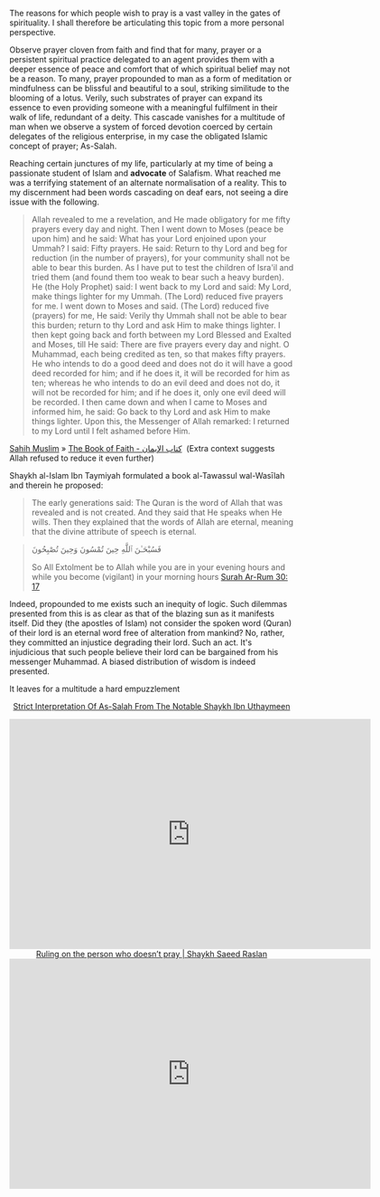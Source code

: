 
The reasons for which people wish to pray is a vast valley in the gates of spirituality. I shall therefore be articulating this topic from a more personal perspective.

Observe prayer cloven from faith and find that for many, prayer or a persistent spiritual practice delegated to an agent provides them with a deeper essence of peace and comfort that of which spiritual belief may not be a reason. To many, prayer propounded to man as a form of meditation or mindfulness can be blissful and beautiful to a soul, striking similitude to the blooming of a lotus. Verily, such substrates of prayer can expand its essence to even providing someone with a meaningful fulfilment in their walk of life, redundant of a deity. This cascade vanishes for a multitude of man when we observe a system of forced devotion coerced by certain delegates of the religious enterprise, in my case the obligated Islamic concept of prayer; As-Salah.

Reaching certain junctures of my life, particularly at my time of being a passionate student of Islam and **advocate** of Salafism. What reached me was a terrifying statement of an alternate normalisation of a reality.  This to my discernment had been words cascading on deaf ears, not seeing a dire issue with the following.

>  Allah revealed to me a revelation, and He made obligatory for me fifty prayers every day and night. Then I went down to Moses (peace be upon him) and he said: What has your Lord enjoined upon your Ummah? I said: Fifty prayers. He said: Return to thy Lord and beg for reduction (in the number of prayers), for your community shall not be able to bear this burden. As I have put to test the children of Isra'il and tried them (and found them too weak to bear such a heavy burden). He (the Holy Prophet) said: I went back to my Lord and said: My Lord, make things lighter for my Ummah. (The Lord) reduced five prayers for me. I went down to Moses and said. (The Lord) reduced five (prayers) for me, He said: Verily thy Ummah shall not be able to bear this burden; return to thy Lord and ask Him to make things lighter. I then kept going back and forth between my Lord Blessed and Exalted and Moses, till He said: There are five prayers every day and night. O Muhammad, each being credited as ten, so that makes fifty prayers. He who intends to do a good deed and does not do it will have a good deed recorded for him; and if he does it, it will be recorded for him as ten; whereas he who intends to do an evil deed and does not do, it will not be recorded for him; and if he does it, only one evil deed will be recorded. I then came down and when I came to Moses and informed him, he said: Go back to thy Lord and ask Him to make things lighter. Upon this, the Messenger of Allah remarked: I returned to my Lord until I felt ashamed before Him.

[Sahih Muslim](https://sunnah.com/muslim) » [The Book of Faith - كتاب الإيمان](https://sunnah.com/muslim/1) 
(Extra context suggests Allah refused to reduce it even further)


Shaykh al-Islam Ibn Taymiyah formulated a book al-Tawassul wal-Wasīlah and therein he proposed: 

> The early generations said: The Quran is the word of Allah that was revealed and is not created. And they said that He speaks when He wills. Then they explained that the words of Allah are eternal, meaning that the divine attribute of speech is eternal.








> فَسُبْحَـٰنَ ٱللَّهِ حِينَ تُمْسُونَ وَحِينَ تُصْبِحُونَ 
> 
> So All Extolment be to Allah while you are in your evening hours and while you become (vigilant) in your morning hours [Surah Ar-Rum 30: 17](https://quran.com/en/ar-rum/17)

Indeed, propounded to me exists such an inequity of logic. Such dilemmas presented from this is as clear as that of the blazing sun as it manifests itself. Did they (the apostles of Islam) not consider the spoken word (Quran) of their lord is an eternal word free of alteration from mankind? No, rather, they committed an injustice degrading their lord. Such an act. It's injudicious that such people believe their lord can be bargained from his messenger Muhammad. A biased distribution of wisdom is indeed presented.  


It leaves for a multitude a hard empuzzlement 





<u><center>Strict Interpretation Of As-Salah From The Notable 
Shaykh Ibn Uthaymeen</center></u>
<iframe width="640" height="407" src="https://www.youtube.com/embed/h5bKd1FqZdI" title="The One Who Does Not Pray Is Kafir - Shaykh Ibn Uthaymeen" frameborder="0" allow="accelerometer; autoplay; clipboard-write; encrypted-media; gyroscope; picture-in-picture; web-share" allowfullscreen> </iframe>
<u><center>Ruling on the person who doesn’t pray | Shaykh Saeed Raslan</center></u>
<iframe width="640" height="407" src="https://www.youtube.com/embed/FCLVKwFf7ZE" title="The One Who Does Not Pray Is Kafir - Shaykh Ibn Uthaymeen" frameborder="0" allow="accelerometer; autoplay; clipboard-write; encrypted-media; gyroscope; picture-in-picture; web-share" allowfullscreen> </iframe>

